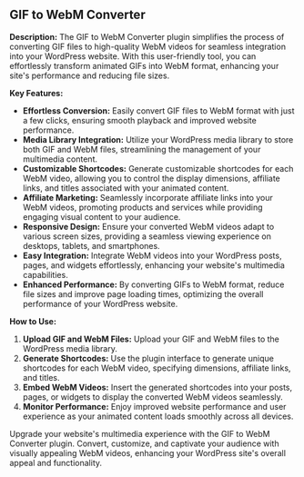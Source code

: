 ## GIF to WebM Converter

**Description:**
The GIF to WebM Converter plugin simplifies the process of converting GIF files to high-quality WebM videos for seamless integration into your WordPress website. With this user-friendly tool, you can effortlessly transform animated GIFs into WebM format, enhancing your site's performance and reducing file sizes.

**Key Features:**

- **Effortless Conversion:** Easily convert GIF files to WebM format with just a few clicks, ensuring smooth playback and improved website performance.
- **Media Library Integration:** Utilize your WordPress media library to store both GIF and WebM files, streamlining the management of your multimedia content.
- **Customizable Shortcodes:** Generate customizable shortcodes for each WebM video, allowing you to control the display dimensions, affiliate links, and titles associated with your animated content.
- **Affiliate Marketing:** Seamlessly incorporate affiliate links into your WebM videos, promoting products and services while providing engaging visual content to your audience.
- **Responsive Design:** Ensure your converted WebM videos adapt to various screen sizes, providing a seamless viewing experience on desktops, tablets, and smartphones.
- **Easy Integration:** Integrate WebM videos into your WordPress posts, pages, and widgets effortlessly, enhancing your website's multimedia capabilities.
- **Enhanced Performance:** By converting GIFs to WebM format, reduce file sizes and improve page loading times, optimizing the overall performance of your WordPress website.

**How to Use:**

1. **Upload GIF and WebM Files:** Upload your GIF and WebM files to the WordPress media library.
2. **Generate Shortcodes:** Use the plugin interface to generate unique shortcodes for each WebM video, specifying dimensions, affiliate links, and titles.
3. **Embed WebM Videos:** Insert the generated shortcodes into your posts, pages, or widgets to display the converted WebM videos seamlessly.
4. **Monitor Performance:** Enjoy improved website performance and user experience as your animated content loads smoothly across all devices.

Upgrade your website's multimedia experience with the GIF to WebM Converter plugin. Convert, customize, and captivate your audience with visually appealing WebM videos, enhancing your WordPress site's overall appeal and functionality.

